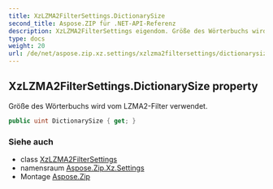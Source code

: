 ```yaml
---
title: XzLZMA2FilterSettings.DictionarySize
second_title: Aspose.ZIP für .NET-API-Referenz
description: XzLZMA2FilterSettings eigendom. Größe des Wörterbuchs wird vom LZMA2Filter verwendet.
type: docs
weight: 20
url: /de/net/aspose.zip.xz.settings/xzlzma2filtersettings/dictionarysize/
---
```

## XzLZMA2FilterSettings.DictionarySize property

Größe des Wörterbuchs wird vom LZMA2-Filter verwendet.

```csharp
public uint DictionarySize { get; }
```

### Siehe auch

* class [XzLZMA2FilterSettings](../)
* namensraum [Aspose.Zip.Xz.Settings](../../xzlzma2filtersettings/)
* Montage [Aspose.Zip](../../../)


